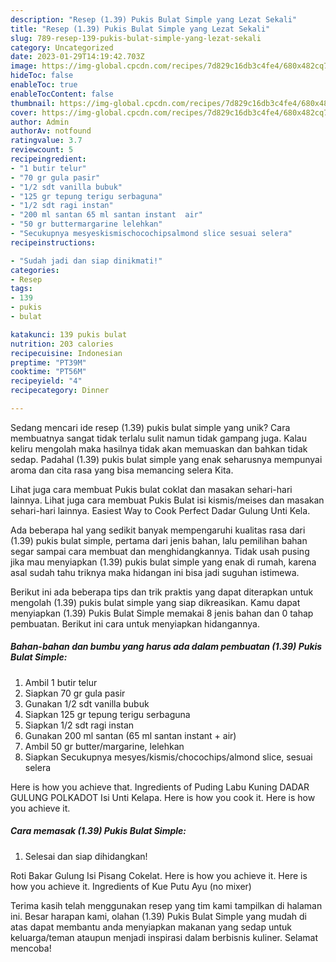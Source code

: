 ```yaml
---
description: "Resep (1.39) Pukis Bulat Simple yang Lezat Sekali"
title: "Resep (1.39) Pukis Bulat Simple yang Lezat Sekali"
slug: 789-resep-139-pukis-bulat-simple-yang-lezat-sekali
category: Uncategorized
date: 2023-01-29T14:19:42.703Z
image: https://img-global.cpcdn.com/recipes/7d829c16db3c4fe4/680x482cq70/139-pukis-bulat-simple-foto-resep-utama.jpg
hideToc: false
enableToc: true
enableTocContent: false
thumbnail: https://img-global.cpcdn.com/recipes/7d829c16db3c4fe4/680x482cq70/139-pukis-bulat-simple-foto-resep-utama.jpg
cover: https://img-global.cpcdn.com/recipes/7d829c16db3c4fe4/680x482cq70/139-pukis-bulat-simple-foto-resep-utama.jpg
author: Admin
authorAv: notfound
ratingvalue: 3.7
reviewcount: 5
recipeingredient:
- "1 butir telur"
- "70 gr gula pasir"
- "1/2 sdt vanilla bubuk"
- "125 gr tepung terigu serbaguna"
- "1/2 sdt ragi instan"
- "200 ml santan 65 ml santan instant  air"
- "50 gr buttermargarine lelehkan"
- "Secukupnya mesyeskismischocochipsalmond slice sesuai selera"
recipeinstructions:

- "Sudah jadi dan siap dinikmati!"
categories:
- Resep
tags:
- 139
- pukis
- bulat

katakunci: 139 pukis bulat 
nutrition: 203 calories
recipecuisine: Indonesian
preptime: "PT39M"
cooktime: "PT56M"
recipeyield: "4"
recipecategory: Dinner

---
```





Sedang mencari ide resep (1.39) pukis bulat simple yang unik? Cara membuatnya sangat tidak terlalu sulit namun tidak gampang juga. Kalau keliru mengolah maka hasilnya tidak akan memuaskan dan bahkan tidak sedap. Padahal (1.39) pukis bulat simple yang enak seharusnya mempunyai aroma dan cita rasa yang bisa memancing selera Kita.





Lihat juga cara membuat Pukis bulat coklat dan masakan sehari-hari lainnya. Lihat juga cara membuat Pukis Bulat isi kismis/meises dan masakan sehari-hari lainnya. Easiest Way to Cook Perfect Dadar Gulung Unti Kela.

Ada beberapa hal yang sedikit banyak mempengaruhi kualitas rasa dari (1.39) pukis bulat simple, pertama dari jenis bahan, lalu pemilihan bahan segar sampai cara membuat dan menghidangkannya. Tidak usah pusing jika mau menyiapkan (1.39) pukis bulat simple yang enak di rumah, karena asal sudah tahu triknya maka hidangan ini bisa jadi suguhan istimewa.






Berikut ini ada beberapa tips dan trik praktis yang dapat diterapkan untuk mengolah (1.39) pukis bulat simple yang siap dikreasikan. Kamu dapat menyiapkan (1.39) Pukis Bulat Simple memakai 8 jenis bahan dan 0 tahap pembuatan. Berikut ini cara untuk menyiapkan hidangannya.

<!--inarticleads1-->

##### Bahan-bahan dan bumbu yang harus ada dalam pembuatan (1.39) Pukis Bulat Simple:

1. Ambil 1 butir telur
1. Siapkan 70 gr gula pasir
1. Gunakan 1/2 sdt vanilla bubuk
1. Siapkan 125 gr tepung terigu serbaguna
1. Siapkan 1/2 sdt ragi instan
1. Gunakan 200 ml santan (65 ml santan instant + air)
1. Ambil 50 gr butter/margarine, lelehkan
1. Siapkan Secukupnya mesyes/kismis/chocochips/almond slice, sesuai selera


Here is how you achieve that. Ingredients of Puding Labu Kuning DADAR GULUNG POLKADOT Isi Unti Kelapa. Here is how you cook it. Here is how you achieve it. 

<!--inarticleads2-->

##### Cara memasak (1.39) Pukis Bulat Simple:


1. Selesai dan siap dihidangkan!

Roti Bakar Gulung Isi Pisang Cokelat. Here is how you achieve it. Here is how you achieve it. Ingredients of Kue Putu Ayu (no mixer) 

Terima kasih telah menggunakan resep yang tim kami tampilkan di halaman ini. Besar harapan kami, olahan (1.39) Pukis Bulat Simple yang mudah di atas dapat membantu anda menyiapkan makanan yang sedap untuk keluarga/teman ataupun menjadi inspirasi dalam berbisnis kuliner. Selamat mencoba!
